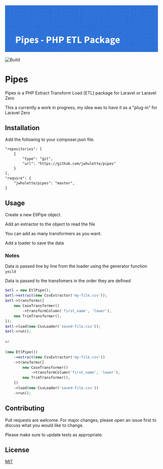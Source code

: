 ![Banner](.github/images/pipes_banner.png)

![Build](https://github.com/jwhulette/pipes/workflows/Tests/badge.svg)

# Pipes

Pipes is a PHP Extract Transform Load [ETL] package for Laravel or Laravel Zero

This a currently a work in progress, my idea was to have it as a "plug-in" for Laravel Zero

## Installation

Add the following to your composer.json file.

    "repositories": [
        {
            "type": "git",
            "url": "https://github.com/jwhulette/pipes"
        }
    ],
    "require": {
        "jwhulette/pipes": "master",
    }

## Usage

Create a new EtlPipe object.

Add an extractor to the object to read the file

You can add as many transformers as you want.

Add a loader to save the data

### Notes

Data is passed line by line from the loader using the generator function `yeild`

Data is passed to the transfomers in the order they are defined

```php
$etl = new EtlPipe();
$etl->extract(new CsvExtractor('my-file.csv'));
$etl->transforms([
    new CaseTransformer()
        ->transformColumn('first_name', 'lower'),
    new TrimTransformer(),
]);
$etl->load(new CsvLoader('saved-file.csv'));
$etl->run();

or

(new EtlPipe())
    ->extract(new CsvExtractor('my-file.csv'))
    ->transforms([
        new CaseTransformer()
            ->transformColumn('first_name', 'lower'),
        new TrimTransformer(),
    ])
    ->load(new CsvLoader('saved-file.csv'))
    ->run();
```

## Contributing

Pull requests are welcome. For major changes, please open an issue first to discuss what you would like to change.

Please make sure to update tests as appropriate.

## License

[MIT](https://choosealicense.com/licenses/mit/)
